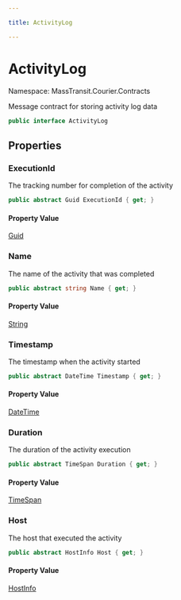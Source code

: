 ```yaml
---

title: ActivityLog

---
```


# ActivityLog

Namespace: MassTransit.Courier.Contracts

Message contract for storing activity log data

```csharp
public interface ActivityLog
```

## Properties

### **ExecutionId**

The tracking number for completion of the activity

```csharp
public abstract Guid ExecutionId { get; }
```

#### Property Value

[Guid](https://learn.microsoft.com/en-us/dotnet/api/system.guid)<br/>

### **Name**

The name of the activity that was completed

```csharp
public abstract string Name { get; }
```

#### Property Value

[String](https://learn.microsoft.com/en-us/dotnet/api/system.string)<br/>

### **Timestamp**

The timestamp when the activity started

```csharp
public abstract DateTime Timestamp { get; }
```

#### Property Value

[DateTime](https://learn.microsoft.com/en-us/dotnet/api/system.datetime)<br/>

### **Duration**

The duration of the activity execution

```csharp
public abstract TimeSpan Duration { get; }
```

#### Property Value

[TimeSpan](https://learn.microsoft.com/en-us/dotnet/api/system.timespan)<br/>

### **Host**

The host that executed the activity

```csharp
public abstract HostInfo Host { get; }
```

#### Property Value

[HostInfo](../masstransit/hostinfo)<br/>
